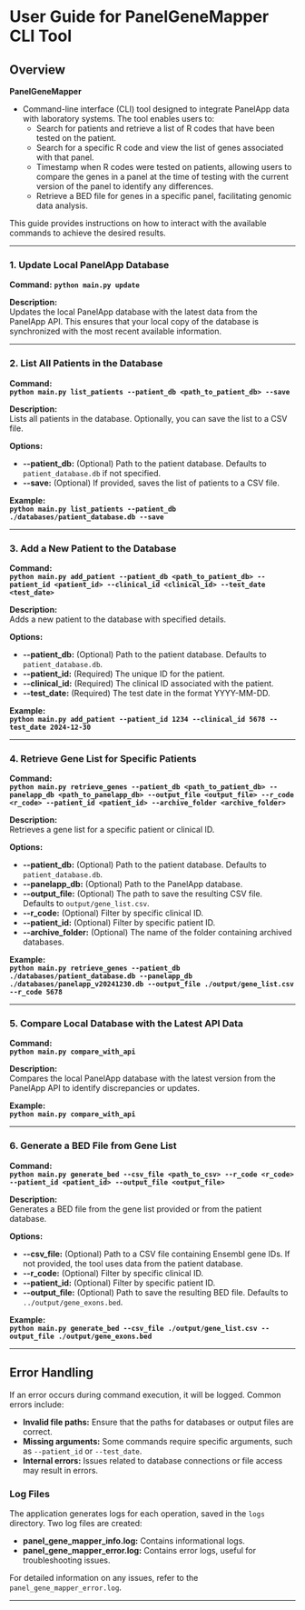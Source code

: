 # User Guide for PanelGeneMapper CLI Tool

## Overview
**PanelGeneMapper**
- Command-line interface (CLI) tool designed to integrate PanelApp data with laboratory systems. The tool enables users to:
    - Search for patients and retrieve a list of R codes that have been tested on the patient.
    - Search for a specific R code and view the list of genes associated with that panel.
    - Timestamp when R codes were tested on patients, allowing users to compare the genes in a panel at the time of testing with the current version of the panel to identify any differences.
    - Retrieve a BED file for genes in a specific panel, facilitating genomic data analysis.

This guide provides instructions on how to interact with the available commands to achieve the desired results.

---

### 1. **Update Local PanelApp Database**

**Command:**
**`python main.py update`**

**Description:**  
Updates the local PanelApp database with the latest data from the PanelApp API. This ensures that your local copy of the database is synchronized with the most recent available information.

---

### 2. **List All Patients in the Database**

**Command:**  
**`python main.py list_patients --patient_db <path_to_patient_db> --save`**

**Description:**  
Lists all patients in the database. Optionally, you can save the list to a CSV file.

**Options:**  
- **--patient_db:** (Optional) Path to the patient database. Defaults to `patient_database.db` if not specified.  
- **--save:** (Optional) If provided, saves the list of patients to a CSV file.

**Example:**  
**`python main.py list_patients --patient_db ./databases/patient_database.db --save`**

---

### 3. **Add a New Patient to the Database**

**Command:**  
**`python main.py add_patient --patient_db <path_to_patient_db> --patient_id <patient_id> --clinical_id <clinical_id> --test_date <test_date>`**

**Description:**  
Adds a new patient to the database with specified details.

**Options:**  
- **--patient_db:** (Optional) Path to the patient database. Defaults to `patient_database.db`.  
- **--patient_id:** (Required) The unique ID for the patient.  
- **--clinical_id:** (Required) The clinical ID associated with the patient.  
- **--test_date:** (Required) The test date in the format YYYY-MM-DD.

**Example:**  
**`python main.py add_patient --patient_id 1234 --clinical_id 5678 --test_date 2024-12-30`**

---

### 4. **Retrieve Gene List for Specific Patients**

**Command:**  
**`python main.py retrieve_genes --patient_db <path_to_patient_db> --panelapp_db <path_to_panelapp_db> --output_file <output_file> --r_code <r_code> --patient_id <patient_id> --archive_folder <archive_folder>`**

**Description:**  
Retrieves a gene list for a specific patient or clinical ID.

**Options:**  
- **--patient_db:** (Optional) Path to the patient database. Defaults to `patient_database.db`.  
- **--panelapp_db:** (Optional) Path to the PanelApp database.  
- **--output_file:** (Optional) The path to save the resulting CSV file. Defaults to `output/gene_list.csv`.  
- **--r_code:** (Optional) Filter by specific clinical ID.  
- **--patient_id:** (Optional) Filter by specific patient ID.  
- **--archive_folder:** (Optional) The name of the folder containing archived databases.

**Example:**  
**`python main.py retrieve_genes --patient_db ./databases/patient_database.db --panelapp_db ./databases/panelapp_v20241230.db --output_file ./output/gene_list.csv --r_code 5678`**

---

### 5. **Compare Local Database with the Latest API Data**

**Command:**  
**`python main.py compare_with_api`**

**Description:**  
Compares the local PanelApp database with the latest version from the PanelApp API to identify discrepancies or updates.

**Example:**  
**`python main.py compare_with_api`**

---

### 6. **Generate a BED File from Gene List**

**Command:**  
**`python main.py generate_bed --csv_file <path_to_csv> --r_code <r_code> --patient_id <patient_id> --output_file <output_file>`**

**Description:**  
Generates a BED file from the gene list provided or from the patient database.

**Options:**  
- **--csv_file:** (Optional) Path to a CSV file containing Ensembl gene IDs. If not provided, the tool uses data from the patient database.  
- **--r_code:** (Optional) Filter by specific clinical ID.  
- **--patient_id:** (Optional) Filter by specific patient ID.  
- **--output_file:** (Optional) Path to save the resulting BED file. Defaults to `../output/gene_exons.bed`.

**Example:**  
**`python main.py generate_bed --csv_file ./output/gene_list.csv --output_file ./output/gene_exons.bed`**

---

## Error Handling

If an error occurs during command execution, it will be logged. Common errors include:

- **Invalid file paths:** Ensure that the paths for databases or output files are correct.
- **Missing arguments:** Some commands require specific arguments, such as `--patient_id` or `--test_date`.
- **Internal errors:** Issues related to database connections or file access may result in errors.

### Log Files

The application generates logs for each operation, saved in the `logs` directory. Two log files are created:

- **panel_gene_mapper_info.log:** Contains informational logs.
- **panel_gene_mapper_error.log:** Contains error logs, useful for troubleshooting issues.

For detailed information on any issues, refer to the `panel_gene_mapper_error.log`.

---
